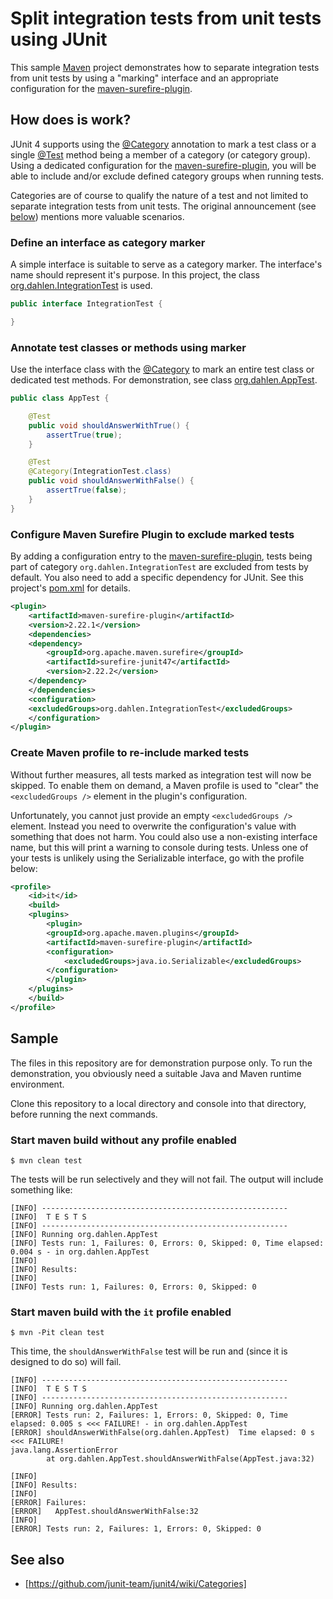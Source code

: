 # Split integration tests from unit tests using JUnit

This sample [Maven](https://maven.apache.org/) project demonstrates how to separate integration tests from unit tests by using a "marking" interface and an appropriate configuration for the [maven-surefire-plugin](https://maven.apache.org/surefire/maven-surefire-plugin/). 

## How does is work?

JUnit 4 supports using the [@Category](https://junit.org/junit4/javadoc/4.13/org/junit/experimental/categories/Category.html) annotation to mark a test class or a single [@Test](https://junit.org/junit4/javadoc/4.13/org/junit/Test.html) method being a member of a category (or category group). Using a dedicated configuration for the [maven-surefire-plugin](https://maven.apache.org/surefire/maven-surefire-plugin/), you will be able to include and/or exclude defined category groups when running tests.

Categories are of course to qualify the nature of a test and not limited to separate integration tests from unit tests. The original announcement (see [below](#see-also)) mentions more valuable scenarios.

### Define an interface as category marker

A simple interface is suitable to serve as a category marker. The interface's name should represent it's purpose. In this project, the class [org.dahlen.IntegrationTest](./src/test/java/org/dahlen/IntegrationTest.java) is used.

```java
public interface IntegrationTest {

}
```

### Annotate test classes or methods using marker

Use the interface class with the [@Category](https://junit.org/junit4/javadoc/4.13/org/junit/experimental/categories/Category.html) to mark an entire test class or dedicated test methods. For demonstration, see class [org.dahlen.AppTest](./src/test/java/org/dahlen/AppTest.java).

```java
public class AppTest {

    @Test
    public void shouldAnswerWithTrue() {
        assertTrue(true);
    }

    @Test
    @Category(IntegrationTest.class)
    public void shouldAnswerWithFalse() {
        assertTrue(false);
    }
}
```

### Configure Maven Surefire Plugin to exclude marked tests

By adding a configuration entry to the [maven-surefire-plugin](https://maven.apache.org/surefire/maven-surefire-plugin/), tests being part of category `org.dahlen.IntegrationTest` are excluded from tests by default. You also need to add a specific dependency for JUnit. See this project's [pom.xml](./pom.xml) for details.

```xml
<plugin>
    <artifactId>maven-surefire-plugin</artifactId>
    <version>2.22.1</version>
    <dependencies>
    <dependency>
        <groupId>org.apache.maven.surefire</groupId>
        <artifactId>surefire-junit47</artifactId>
        <version>2.22.2</version>
    </dependency>
    </dependencies>
    <configuration>
    <excludedGroups>org.dahlen.IntegrationTest</excludedGroups>
    </configuration>
</plugin>
```

### Create Maven profile to re-include marked tests

Without further measures, all tests marked as integration test will now be skipped. To enable them on demand, a Maven profile is used to "clear" the `<excludedGroups />` element in the plugin's configuration.

Unfortunately, you cannot just provide an empty `<excludedGroups />` element. Instead you need to overwrite the configuration's value with something that does not harm. You could also use a non-existing interface name, but this will print a warning to console during tests. Unless one of your tests is unlikely using the Serializable interface, go with the profile below:

```xml
<profile>
    <id>it</id>
    <build>
    <plugins>
        <plugin>
        <groupId>org.apache.maven.plugins</groupId>
        <artifactId>maven-surefire-plugin</artifactId>
        <configuration>
            <excludedGroups>java.io.Serializable</excludedGroups>
        </configuration>
        </plugin>
    </plugins>
    </build>
</profile>
```

## Sample

The files in this repository are for demonstration purpose only. To run the demonstration, you obviously need a suitable Java and Maven runtime environment. 

Clone this repository to a local directory and console into that directory, before running the next commands.

### Start maven build without any profile enabled  

```console
$ mvn clean test
```

The tests will be run selectively and they will not fail. The output will include something like:

```console
[INFO] -------------------------------------------------------
[INFO]  T E S T S
[INFO] -------------------------------------------------------
[INFO] Running org.dahlen.AppTest
[INFO] Tests run: 1, Failures: 0, Errors: 0, Skipped: 0, Time elapsed: 0.004 s - in org.dahlen.AppTest
[INFO] 
[INFO] Results:
[INFO]
[INFO] Tests run: 1, Failures: 0, Errors: 0, Skipped: 0
```

### Start maven build with the ```it``` profile enabled

```console
$ mvn -Pit clean test
```

This time, the `shouldAnswerWithFalse` test will be run and (since it is designed to do so) will fail.

```console
[INFO] -------------------------------------------------------
[INFO]  T E S T S
[INFO] -------------------------------------------------------
[INFO] Running org.dahlen.AppTest
[ERROR] Tests run: 2, Failures: 1, Errors: 0, Skipped: 0, Time elapsed: 0.005 s <<< FAILURE! - in org.dahlen.AppTest
[ERROR] shouldAnswerWithFalse(org.dahlen.AppTest)  Time elapsed: 0 s  <<< FAILURE!
java.lang.AssertionError
        at org.dahlen.AppTest.shouldAnswerWithFalse(AppTest.java:32)

[INFO] 
[INFO] Results:
[INFO]
[ERROR] Failures: 
[ERROR]   AppTest.shouldAnswerWithFalse:32
[INFO]
[ERROR] Tests run: 2, Failures: 1, Errors: 0, Skipped: 0
```

## See also
* [https://github.com/junit-team/junit4/wiki/Categories]